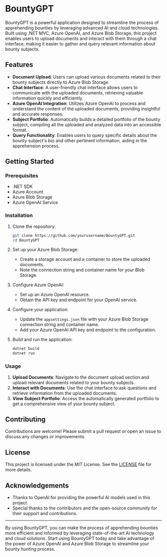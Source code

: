 # BountyGPT

BountyGPT is a powerful application designed to streamline the process of apprehending bounties by leveraging advanced AI and cloud technologies. Built using .NET MVC, Azure OpenAI, and Azure Blob Storage, this project enables users to upload documents and interact with them through a chat interface, making it easier to gather and query relevant information about bounty subjects.

## Features

- **Document Upload**: Users can upload various documents related to their bounty subjects directly to Azure Blob Storage.
- **Chat Interface**: A user-friendly chat interface allows users to communicate with the uploaded documents, retrieving valuable information quickly and efficiently.
- **Azure OpenAI Integration**: Utilizes Azure OpenAI to process and understand the content of the uploaded documents, providing insightful and accurate responses.
- **Subject Portfolio**: Automatically builds a detailed portfolio of the bounty subject, compiling all the uploaded and analyzed data into an accessible format.
- **Query Functionality**: Enables users to query specific details about the bounty subject's bio and other pertinent information, aiding in the apprehension process.

## Getting Started

### Prerequisites

- .NET SDK
- Azure Account
- Azure Blob Storage
- Azure OpenAI Service

### Installation

1. Clone the repository:
    ```bash
    git clone https://github.com/yourusername/BountyGPT.git
    cd BountyGPT
    ```

2. Set up your Azure Blob Storage:
   - Create a storage account and a container to store the uploaded documents.
   - Note the connection string and container name for your Blob Storage.

3. Configure Azure OpenAI:
   - Set up an Azure OpenAI resource.
   - Obtain the API key and endpoint for your OpenAI service.

4. Configure your application:
   - Update the `appsettings.json` file with your Azure Blob Storage connection string and container name.
   - Add your Azure OpenAI API key and endpoint to the configuration.

5. Build and run the application:
    ```bash
    dotnet build
    dotnet run
    ```

### Usage

1. **Upload Documents**: Navigate to the document upload section and upload relevant documents related to your bounty subjects.
2. **Interact with Documents**: Use the chat interface to ask questions and retrieve information from the uploaded documents.
3. **View Subject Portfolio**: Access the automatically generated portfolio to get a comprehensive view of your bounty subject.

## Contributing

Contributions are welcome! Please submit a pull request or open an issue to discuss any changes or improvements.

## License

This project is licensed under the MIT License. See the [LICENSE](LICENSE) file for more details.

## Acknowledgements

- Thanks to OpenAI for providing the powerful AI models used in this project.
- Special thanks to the contributors and the open-source community for their support and contributions.

---

By using BountyGPT, you can make the process of apprehending bounties more efficient and informed by leveraging state-of-the-art AI technology and cloud solutions. Start using BountyGPT today and take advantage of the power of Azure OpenAI and Azure Blob Storage to streamline your bounty hunting process.
